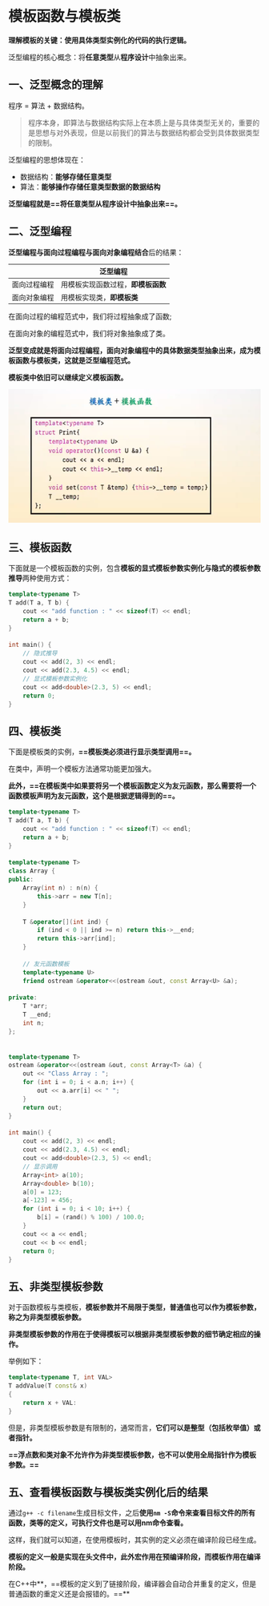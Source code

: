 # 模板函数与模板类

**理解模板的关键：使用具体类型实例化的代码的执行逻辑。**

泛型编程的核心概念：将**任意类型**从**程序设计**中抽象出来。



## 一、泛型概念的理解

程序 = 算法 + 数据结构。

> 程序本身，即算法与数据结构实际上在本质上是与具体类型无关的，重要的是思想与对外表现，但是以前我们的算法与数据结构都会受到具体数据类型的限制。

泛型编程的思想体现在：

+ 数据结构：**能够存储任意类型**
+ 算法：**能够操作存储任意类型数据的数据结构**

**泛型编程就是==将任意类型从程序设计中抽象出来==。**



## 二、泛型编程

**泛型编程与面向过程编程与面向对象编程结合**后的结果：

|              | 泛型编程                           |
| ------------ | ---------------------------------- |
| 面向过程编程 | 用模板实现函数过程，**即模板函数** |
| 面向对象编程 | 用模板实现类，**即模板类**         |

在面向过程的编程范式中，我们将过程抽象成了函数;

在面向对象的编程范式中，我们将对象抽象成了类。

**泛型变成就是将面向过程编程，面向对象编程中的具体数据类型抽象出来，成为模板函数与模板类，这就是泛型编程范式。**

**模板类中依旧可以继续定义模板函数。**

![](./template_class_function.png)



## 三、模板函数

下面就是一个模板函数的实例，包含**模板的显式模板参数实例化与隐式的模板参数推导**两种使用方式：

```c++
template<typename T>
T add(T a, T b) {
    cout << "add function : " << sizeof(T) << endl; 
    return a + b;
}

int main() {
    // 隐式推导
    cout << add(2, 3) << endl;
    cout << add(2.3, 4.5) << endl;
    // 显式模板参数实例化
    cout << add<double>(2.3, 5) << endl;
    return 0;
}
```



## 四、模板类

下面是模板类的实例，**==模板类必须进行显示类型调用==。**

在类中，声明一个模板方法通常功能更加强大。

**此外，==在模板类中如果要将另一个模板函数定义为友元函数，那么需要将一个函数模板声明为友元函数，这个是根据逻辑得到的==。**

```c++
template<typename T>
T add(T a, T b) {
    cout << "add function : " << sizeof(T) << endl; 
    return a + b;
}

template<typename T>
class Array {
public:
    Array(int n) : n(n) {
        this->arr = new T[n];
    }

    T &operator[](int ind) {
        if (ind < 0 || ind >= n) return this->__end;
        return this->arr[ind];
    }

    // 友元函数模板
    template<typename U>
    friend ostream &operator<<(ostream &out, const Array<U> &a);

private:
    T *arr;
    T __end;
    int n;
};


template<typename T>
ostream &operator<<(ostream &out, const Array<T> &a) {
    out << "Class Array : ";
    for (int i = 0; i < a.n; i++) {
        out << a.arr[i] << " ";
    }
    return out;
}

int main() {
    cout << add(2, 3) << endl;
    cout << add(2.3, 4.5) << endl;
    cout << add<double>(2.3, 5) << endl;
    // 显示调用
    Array<int> a(10);
    Array<double> b(10);
    a[0] = 123;
    a[-123] = 456;
    for (int i = 0; i < 10; i++) {
        b[i] = (rand() % 100) / 100.0;
    }
    cout << a << endl;
    cout << b << endl;
    return 0;
}
```



## 五、非类型模板参数

对于函数模板与类模板，**模板参数并不局限于类型，普通值也可以作为模板参数，称之为非类型模板参数。**

**非类型模板参数的作用在于使得模板可以根据非类型模板参数的细节确定相应的操作。**

举例如下：

```c++
template<typename T, int VAL>
T addValue(T const& x)
{
    return x + VAL:
}
```

但是，非类型模板参数是有限制的，通常而言，**它们可以是整型（包括枚举值）或者指针。**

**==浮点数和类对象不允许作为非类型模板参数，也不可以使用全局指针作为模板参数。==**



## 五、查看模板函数与模板类实例化后的结果

通过`g++ -c filename`生成目标文件，之后**使用`nm -S`命令来查看目标文件的所有函数，类等的定义，可执行文件也是可以用nm命令查看。**

这样，我们就可以知道，在使用模板时，其实例的定义必须在编译阶段已经生成。

**模板的定义一般是实现在头文件中，此外宏作用在预编译阶段，而模板作用在编译阶段。**

在C++中**，==模板的定义到了链接阶段，编译器会自动合并重复的定义，但是普通函数的重定义还是会报错的。==**

